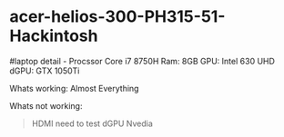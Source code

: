 # acer-helios-300-PH315-51-Hackintosh
#laptop detail - 
Procssor Core i7 8750H 
Ram: 8GB
GPU: Intel 630 UHD
dGPU: GTX 1050Ti



Whats working:
Almost Everything

Whats not working:
>HDMI need to test
>dGPU Nvedia




